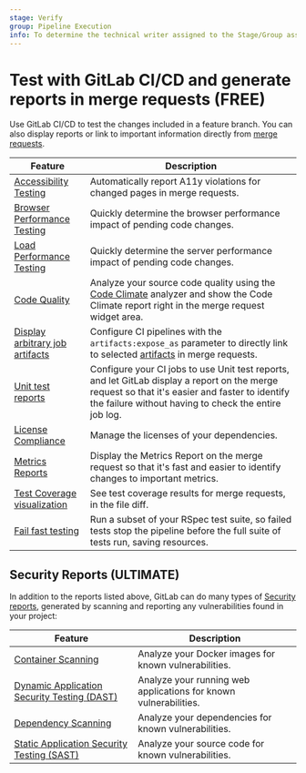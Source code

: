 ```yaml
---
stage: Verify
group: Pipeline Execution
info: To determine the technical writer assigned to the Stage/Group associated with this page, see https://about.gitlab.com/handbook/product/ux/technical-writing/#assignments
---
```


# Test with GitLab CI/CD and generate reports in merge requests **(FREE)**

Use GitLab CI/CD to test the changes included in a feature branch. You can also
display reports or link to important information directly from [merge requests](../../user/project/merge_requests/index.md).

| Feature                                                                 | Description |
|-------------------------------------------------------------------------|-------------|
| [Accessibility Testing](accessibility_testing.md)                       | Automatically report A11y violations for changed pages in merge requests. |
| [Browser Performance Testing](browser_performance_testing.md)           | Quickly determine the browser performance impact of pending code changes. |
| [Load Performance Testing](load_performance_testing.md)                 | Quickly determine the server performance impact of pending code changes. |
| [Code Quality](code_quality.md)                                         | Analyze your source code quality using the [Code Climate](https://codeclimate.com/) analyzer and show the Code Climate report right in the merge request widget area. |
| [Display arbitrary job artifacts](../yaml/index.md#artifactsexpose_as)  | Configure CI pipelines with the `artifacts:expose_as` parameter to directly link to selected [artifacts](../pipelines/job_artifacts.md) in merge requests. |
| [Unit test reports](unit_test_reports.md)                               | Configure your CI jobs to use Unit test reports, and let GitLab display a report on the merge request so that it's easier and faster to identify the failure without having to check the entire job log. |
| [License Compliance](../../user/compliance/license_compliance/index.md) | Manage the licenses of your dependencies. |
| [Metrics Reports](metrics_reports.md)                                   | Display the Metrics Report on the merge request so that it's fast and easier to identify changes to important metrics. |
| [Test Coverage visualization](test_coverage_visualization.md)           | See test coverage results for merge requests, in the file diff. |
| [Fail fast testing](fail_fast_testing.md)                               | Run a subset of your RSpec test suite, so failed tests stop the pipeline before the full suite of tests run, saving resources. |

## Security Reports **(ULTIMATE)**

In addition to the reports listed above, GitLab can do many types of [Security reports](../../user/application_security/index.md),
generated by scanning and reporting any vulnerabilities found in your project:

| Feature                                                                                      | Description |
|----------------------------------------------------------------------------------------------|-------------|
| [Container Scanning](../../user/application_security/container_scanning/index.md)            | Analyze your Docker images for known vulnerabilities. |
| [Dynamic Application Security Testing (DAST)](../../user/application_security/dast/index.md) | Analyze your running web applications for known vulnerabilities. |
| [Dependency Scanning](../../user/application_security/dependency_scanning/index.md)          | Analyze your dependencies for known vulnerabilities. |
| [Static Application Security Testing (SAST)](../../user/application_security/sast/index.md)  | Analyze your source code for known vulnerabilities. |
